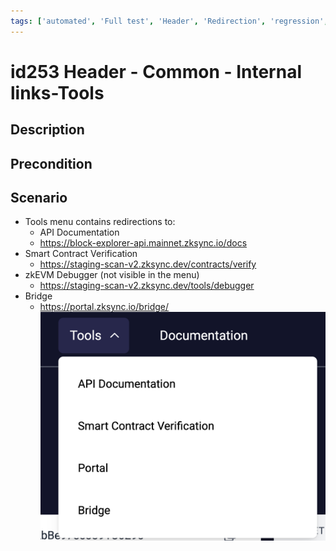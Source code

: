 ```yaml
---
tags: ['automated', 'Full test', 'Header', 'Redirection', 'regression', 'ZKF-2447', 'Active Partly Manual']
---
```


# id253 Header - Common - Internal links-Tools

## Description


## Precondition


## Scenario
- Tools menu contains redirections to:
    - API Documentation
    - https://block-explorer-api.mainnet.zksync.io/docs
- Smart Contract Verification
    - https://staging-scan-v2.zksync.dev/contracts/verify
- zkEVM Debugger (not visible in the menu)
    - https://staging-scan-v2.zksync.dev/tools/debugger
- Bridge
    - https://portal.zksync.io/bridge/
![Screenshot](../../../../static/img/screenshots/common/Header/id253_1.png)